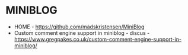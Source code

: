 # MINIBLOG

* HOME - https://github.com/madskristensen/MiniBlog
* Custom comment engine support in miniblog - discus - https://www.gregpakes.co.uk/custom-comment-engine-support-in-miniblog/
